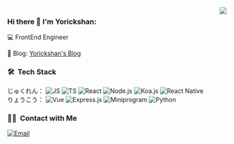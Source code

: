 <img align='right' src="https://github-readme-stats.vercel.app/api?username=yorickshan&show_icons=true&hide_border=true">

### Hi there 👋 I'm Yorickshan:

💻 FrontEnd Engineer<br>
<!-- 🔭 I’m currently working on Shouqianba<br> -->
📝 Blog: [Yorickshan's Blog](https://yorickshan.netlify.app/)<br>

### 🛠 &nbsp;Tech Stack
じゅくれん：
![JS](https://img.shields.io/badge/-JS-333333?style=flat&logo=javascript)
![TS](https://img.shields.io/badge/-TS-333333?style=flat&logo=typescript)
![React](https://img.shields.io/badge/-React-333333?style=flat&logo=react.js)
![Node.js](https://img.shields.io/badge/-Node-333333?style=flat&logo=node.js)
![Koa.js](https://img.shields.io/badge/-Koa2-333333?style=flat&logo=koa.js)
![React Native](https://img.shields.io/badge/-React_Native-333333?style=flat&logo=react)
<br>
りょうこう：
![Vue](https://img.shields.io/badge/-Vue-333333?style=flat&logo=vue.js)
![Express.js](https://img.shields.io/badge/-Express-333333?style=flat&logo=express.js)
![Miniprogram](https://img.shields.io/badge/-Miniprogram-333333?style=flat&logo=wechat)
![Python](https://img.shields.io/badge/-Python-333333?style=flat&logo=python)

### 🤝🏻 &nbsp;Contact with Me
<a href="mailto:yorickshan@gmail.com"><img alt="Email" src="https://img.shields.io/badge/Email-yorickshan@gmail.com-blue?style=flat-square&logo=gmail"></a>

